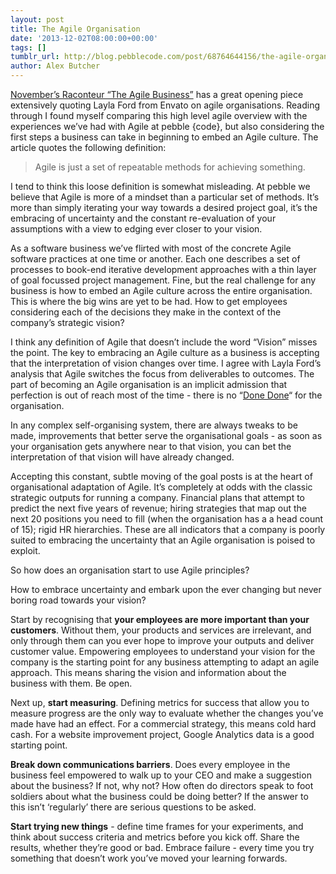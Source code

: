 ```yaml
---
layout: post
title: The Agile Organisation
date: '2013-12-02T08:00:00+00:00'
tags: []
tumblr_url: http://blog.pebblecode.com/post/68764644156/the-agile-organisation
author: Alex Butcher
---
```

<p><a href="http://raconteur.net/the-agile-business">November’s Raconteur “The Agile Business”</a> has a great opening piece extensively quoting Layla Ford from Envato on agile organisations. Reading through I found myself comparing this high level agile overview with the experiences we’ve had with Agile at pebble {code}, but also considering the first steps a business can take in beginning to embed an Agile culture. The article quotes the following definition:</p>

<blockquote>
<div>Agile is just a set of repeatable methods for achieving something.</div>
</blockquote>

<p>I tend to think this loose definition is somewhat misleading. At pebble we believe that Agile is more of a mindset than a particular set of methods. It’s more than simply iterating your way towards a desired project goal, it’s the embracing of uncertainty and the constant re-evaluation of your assumptions with a view to edging ever closer to your vision.</p>

<p>As a software business we’ve flirted with most of the concrete Agile software practices at one time or another. Each one describes a set of processes to book-end iterative development approaches with a thin layer of goal focussed project management. Fine, but the real challenge for any business is how to embed an Agile culture across the entire organisation. This is where the big wins are yet to be had. How to get employees considering each of the decisions they make in the context of the company’s strategic vision?</p>

<p>I think any definition of Agile that doesn’t include the word “Vision” misses the point. The key to embracing an Agile culture as a business is accepting that the interpretation of vision changes over time. I agree with Layla Ford’s analysis that Agile switches the focus from deliverables to outcomes. The part of becoming an Agile organisation is an implicit admission that perfection is out of reach most of the time - there is no “<a href="http://accurev.com/blog/2013/08/26/when-is-software-really-done/">Done Done</a>&ldquo; for the organisation.</p>

<p>In any complex self-organising system, there are always tweaks to be made, improvements that better serve the organisational goals - as soon as your organisation gets anywhere near to that vision, you can bet the interpretation of that vision will have already changed.</p>

<p>Accepting this constant, subtle moving of the goal posts is at the heart of organisational adaptation of Agile. It’s completely at odds with the classic strategic outputs for running a company. Financial plans that attempt to predict the next five years of revenue; hiring strategies that map out the next 20 positions you need to fill (when the organisation has a a head count of 15); rigid HR hierarchies. These are all indicators that a company is poorly suited to embracing the uncertainty that an Agile organisation is poised to exploit.</p>

<p>So how does an organisation start to use Agile principles?</p>

<p>How to embrace uncertainty and embark upon the ever changing but never boring road towards your vision?</p>

<p>Start by recognising that <strong>your employees are more important than your customers</strong>. Without them, your products and services are irrelevant, and only through them can you ever hope to improve your outputs and deliver customer value. Empowering employees to understand your vision for the company is the starting point for any business attempting to adapt an agile approach. This means sharing the vision and information about the business with them. Be open.</p>

<p>Next up, <strong>start measuring</strong>. Defining metrics for success that allow you to measure progress are the only way to evaluate whether the changes you’ve made have had an effect. For a commercial strategy, this means cold hard cash. For a website improvement project, Google Analytics data is a good starting point.</p>

<p><strong>Break down communications barriers</strong>. Does every employee in the business feel empowered to walk up to your CEO and make a suggestion about the business? If not, why not? How often do directors speak to foot soldiers about what the business could be doing better? If the answer to this isn’t ‘regularly’ there are serious questions to be asked.</p>

<p><strong>Start trying new things</strong> - define time frames for your experiments, and think about success criteria and metrics before you kick off. Share the results, whether they’re good or bad. Embrace failure - every time you try something that doesn’t work you’ve moved your learning forwards.</p>
